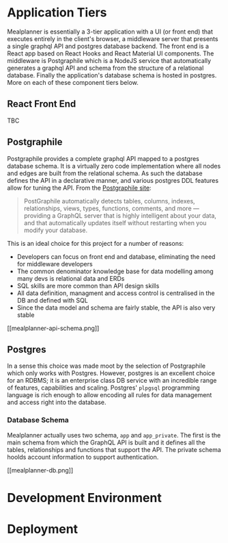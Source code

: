 # Application Tiers

Mealplanner is essentially a 3-tier application with a UI (or front end) that executes entirely in the client's browser, a middleware server that presents a single graphql API and postgres database backend. The front end is a React app based on React Hooks and React Material UI components. The middleware is Postgraphile which is a NodeJS service that automatically generates a graphql API and schema from the structure of a relational database. Finally the application's database schema is hosted in postgres. More on each of these component tiers below.

## React Front End

TBC

## Postgraphile

Postgraphile provides a complete graphql API mapped to a postgres database schema. It is a virtually zero code implementation where all nodes and edges are built from the relational schema. As such the database defines the API in a declarative manner, and various postgres DDL features allow for tuning the API. From the [Postgraphile site](https://www.graphile.org/postgraphile/):

> PostGraphile automatically detects tables, columns, indexes, relationships, views, types, functions, comments, and more — providing a GraphQL server that is highly intelligent about your data, and that automatically updates itself without restarting when you modify your database.

This is an ideal choice for this project for a number of reasons:
* Developers can focus on front end and database, eliminating the need for middleware developers
* The common denominator knowledge base for data modelling among many devs is relational data and ERDs
* SQL skills are more common than API design skills
* All data definition, managment and access control is centralised in the DB and defined with SQL
* Since the data model and schema are fairly stable, the API is also very stable

[[mealplanner-api-schema.png]]

## Postgres

In a sense this choice was made moot by the selection of Postgraphile which only works with Postgres. However, postgres is an excellent choice for an RDBMS; it is an enterprise class DB service with an incredible range of features, capabilities and scaling. Postgres' `plpgsql` programming language is rich enough to allow encoding all rules for data management and access right into the database.

### Database Schema

Mealplanner actually uses two schema, `app` and `app_private`. The first is the main schema from which the GraphQL API is built and it defines all the tables, relationships and functions that support the API. The private schema hoolds account information to support authentication.

[[mealplanner-db.png]]

# Development Environment

# Deployment
 
